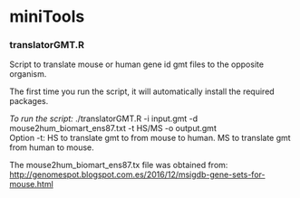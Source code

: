 # miniTools

### translatorGMT.R

Script to translate mouse or human gene id gmt files to the opposite organism. 

The first time you run the script, it will automatically install the required packages.

*To run the script:* ./translatorGMT.R -i input.gmt -d mouse2hum_biomart_ens87.txt -t HS/MS -o output.gmt  
Option -t: HS to translate gmt to from mouse to human. MS to translate gmt from human to mouse.

The mouse2hum_biomart_ens87.tx file was obtained from: http://genomespot.blogspot.com.es/2016/12/msigdb-gene-sets-for-mouse.html
